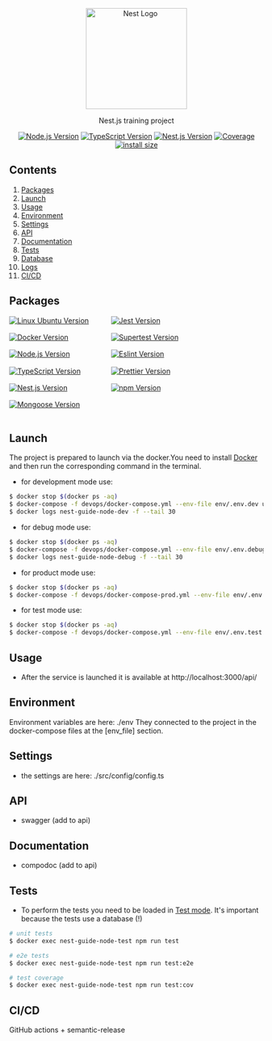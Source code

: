 <p style="display: block; width: 100%; text-align:center;">
  <a href="http://nestjs.com/" target="blank"><img src="https://nestjs.com/img/logo-small.svg" width="200" alt="Nest Logo" /></a>
</p>

<p style="display: block; width: 100%; text-align:center;">Nest.js training project</p>
<p style="display: block; width: 100%; text-align:center;">
  <a href="https://nodejs.org/en/about" target="_blank"><img src="https://img.shields.io/badge/Node.js-v18.16.0-blue?logo=nodedotjs" alt="Node.js Version" /></a>
  <a href="https://www.typescriptlang.org/" target="_blank"><img src="https://img.shields.io/badge/TypeScript-v4.7.4-blue?logo=typescript" alt="TypeScript Version" /></a>
  <a href="https://nestjs.com/" target="_blank"><img src="https://img.shields.io/badge/Nest.js-v9.4.2-blue?logo=nestjs" alt="Nest.js Version" /></a>
  <a href="" target="_blank"><img src="https://img.shields.io/badge/covarage-5%25-%2300c642?style=flat" alt="Coverage" /></a>
  <a href="" rel="nofollow"><img src="https://img.shields.io/badge/istall_size-136%20KB-%23ebdb32?style=flat" alt="install size"></a>
</p>

## Contents

1. [Packages](#packages)
2. [Launch](#launch)
3. [Usage](#usage)
4. [Environment](#environment)
5. [Settings](#settings)
6. [API](#api)
7. [Documentation](#documentation)
8. [Tests](#tests)
9. [Database](#tests)
10. [Logs](#tests)
11. [CI/CD](#cicd)

## Packages

<div>
    <div>
      <div style="display: flex; flex-wrap: wrap; height: 200px;">
        <div style="width: 40%; height: fit-content;"><a href="https://ubuntu.com/" target="_blank"><img src="https://img.shields.io/badge/Linux_Ubuntu-v22.04-blue?style=for-the-badge&logo=ubuntu" alt="Linux Ubuntu Version" /></a></div>
        <div style="width: 40%; height: fit-content;"><a href="https://jestjs.io/" target="_blank"><img src="https://img.shields.io/badge/Jest-v29.0.5-blue?style=for-the-badge&logo=jest" alt="Jest Version" /></a></div>
        <div style="width: 40%; height: fit-content;"><a href="https://www.docker.com/products/docker-desktop/" target="_blank"><img src="https://img.shields.io/badge/docker-v24.0.2-blue?style=for-the-badge&logo=docker" alt="Docker Version" /></a></div>
        <div style="width: 40%; height: fit-content;"><a href="https://www.npmjs.com/package/supertest" target="_blank"><img src="https://img.shields.io/badge/supertest-v6.1.3-blue?style=for-the-badge" alt="Supertest Version" /></a></div>
        <div style="width: 40%; height: fit-content;"><a href="https://nodejs.org/en/about" target="_blank"><img src="https://img.shields.io/badge/Node.js-v18.16.0-blue?style=for-the-badge&logo=nodedotjs" alt="Node.js Version" /></a></div>
        <div style="width: 40%; height: fit-content;"><a href="https://eslint.org/" target="_blank"><img src="https://img.shields.io/badge/eslint-v8.51.0-blue?style=for-the-badge&logo=eslint" alt="Eslint Version" /></a></div>
        <div style="width: 40%; height: fit-content;"><a href="https://www.typescriptlang.org/" target="_blank"><img src="https://img.shields.io/badge/TypeScript-v4.7.4-blue?style=for-the-badge&logo=typescript" alt="TypeScript Version" /></a></div>
        <div style="width: 40%; height: fit-content;"><a href="https://prettier.io/" target="_blank"><img src="https://img.shields.io/badge/prettier-v2.3.2-blue?style=for-the-badge&logo=prettier" alt="Prettier Version" /></a></div>
        <div style="width: 40%; height: fit-content;"><a href="https://nestjs.com/" target="_blank"><img src="https://img.shields.io/badge/Nest.js-v9.4.2-blue?style=for-the-badge&logo=nestjs" alt="Nest.js Version" /></a></div>
        <div style="width: 40%; height: fit-content;"><a href="https://www.npmjs.com/" target="_blank"><img src="https://img.shields.io/badge/npm-v9.5.1-blue?style=for-the-badge&logo=npm" alt="npm Version" /></a></div>
        <div style="width: 40%; height: fit-content;"><a href="https://www.npmjs.com/package/mongoose" target="_blank"><img src="https://img.shields.io/badge/mongoose-v7.6.2-blue?style=for-the-badge&logo=mongoose" alt="Mongoose Version" /></a></div>
        </div>
    </div>
</div>

## Launch
The project is prepared to launch via the docker.You need to install
<a href="https://www.docker.com/products/docker-desktop/" target="_blank">Docker</a>
and then run the corresponding command in the terminal.

* for development mode use:
``` bash
$ docker stop $(docker ps -aq)
$ docker-compose -f devops/docker-compose.yml --env-file env/.env.dev up -d
$ docker logs nest-guide-node-dev -f --tail 30
```
* for debug mode use:
``` bash
$ docker stop $(docker ps -aq)
$ docker-compose -f devops/docker-compose.yml --env-file env/.env.debug up -d
$ docker logs nest-guide-node-debug -f --tail 30
```
* for product mode use:
``` bash
$ docker stop $(docker ps -aq)
$ docker-compose -f devops/docker-compose-prod.yml --env-file env/.env.prod up -d
```
* for test mode use:
``` bash
$ docker stop $(docker ps -aq)
$ docker-compose -f devops/docker-compose.yml --env-file env/.env.test up -d
```

## Usage

* After the service is launched it is available at http://localhost:3000/api/

## Environment

Environment variables are here: ./env
They connected to the project in the docker-compose files at the [env_file] section.

## Settings

* the settings are here: ./src/config/config.ts

## API

* swagger (add to api)

## Documentation

* compodoc (add to api)

## Tests

* To perform the tests you need to be loaded in [Test mode](#Launch). It's important because the tests use a database (!)

```bash
# unit tests
$ docker exec nest-guide-node-test npm run test
```

```bash
# e2e tests
$ docker exec nest-guide-node-test npm run test:e2e
```

```bash
# test coverage
$ docker exec nest-guide-node-test npm run test:cov
```

## CI/CD

GitHub actions + semantic-release
